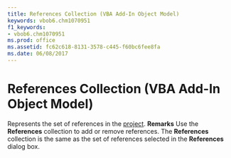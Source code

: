 ```yaml
---
title: References Collection (VBA Add-In Object Model)
keywords: vbob6.chm1070951
f1_keywords:
- vbob6.chm1070951
ms.prod: office
ms.assetid: fc62c618-8131-3578-c445-f60bc6fee8fa
ms.date: 06/08/2017
---
```



# References Collection (VBA Add-In Object Model)



Represents the set of references in the [project](../../Glossary/vbe-glossary.md).
 **Remarks**
Use the  **References** collection to add or remove references. The **References** collection is the same as the set of references selected in the **References** dialog box.

